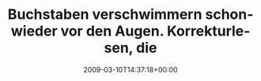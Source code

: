 ---
retweeted: false
source: <a href="http://twitter.com" rel="nofollow">Twitter Web Client</a>
entities:
  hashtags:
  - text: da
    indices:
    - '80'
    - '83'
  symbols: []
  user_mentions: []
  urls: []
display_text_range:
- '0'
- '83'
favorite_count: '0'
id_str: '1305590936'
truncated: false
retweet_count: '0'
id: '1305590936'
created_at: Tue Mar 10 14:37:18 +0000 2009
favorited: false
full_text: 'Buchstaben verschwimmern schonwieder vor den Augen. Korrekturlesen, die
  zehnte. #da'
lang: de
tags:
- da
- pesos/twitter
date: '2009-03-10T14:37:18+00:00'
src: https://twitter.com/bascht/status/1305590936
original_url: https://twitter.com/bascht/status/1305590936
type: twitter_tweet
text: 'Buchstaben verschwimmern schonwieder vor den Augen. Korrekturlesen, die zehnte.
  #da'
title: Buchstaben verschwimmern schonwieder vor den Augen. Korrekturlesen, die

---